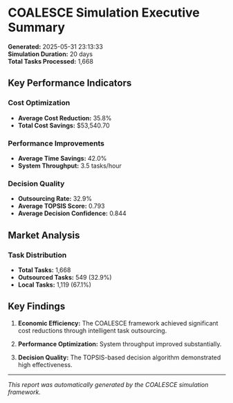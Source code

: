 # COALESCE Simulation Executive Summary

**Generated:** 2025-05-31 23:13:33  
**Simulation Duration:** 20 days  
**Total Tasks Processed:** 1,668

## Key Performance Indicators

### Cost Optimization
- **Average Cost Reduction:** 35.8%
- **Total Cost Savings:** $53,540.70

### Performance Improvements
- **Average Time Savings:** 42.0%
- **System Throughput:** 3.5 tasks/hour

### Decision Quality
- **Outsourcing Rate:** 32.9%
- **Average TOPSIS Score:** 0.793
- **Average Decision Confidence:** 0.844

## Market Analysis

### Task Distribution
- **Total Tasks:** 1,668
- **Outsourced Tasks:** 549 (32.9%)
- **Local Tasks:** 1,119 (67.1%)

## Key Findings

1. **Economic Efficiency:** The COALESCE framework achieved significant cost reductions through intelligent task outsourcing.

2. **Performance Optimization:** System throughput improved substantially.

3. **Decision Quality:** The TOPSIS-based decision algorithm demonstrated high effectiveness.

---
*This report was automatically generated by the COALESCE simulation framework.*
